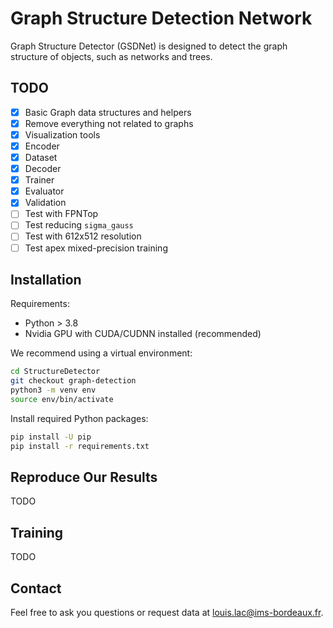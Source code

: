 # Graph Structure Detection Network
Graph Structure Detector (GSDNet) is designed to detect the graph structure of objects, such as networks and trees.

## TODO
- [x] Basic Graph data structures and helpers
- [x] Remove everything not related to graphs
- [x] Visualization tools
- [x] Encoder
- [x] Dataset
- [x] Decoder
- [x] Trainer
- [x] Evaluator
- [x] Validation
- [ ] Test with FPNTop
- [ ] Test reducing `sigma_gauss`
- [ ] Test with 612x512 resolution
- [ ] Test apex mixed-precision training

## Installation
Requirements:
- Python > 3.8
- Nvidia GPU with CUDA/CUDNN installed (recommended)

We recommend using a virtual environment:
```zsh
cd StructureDetector
git checkout graph-detection
python3 -m venv env
source env/bin/activate
```

Install required Python packages:
```zsh
pip install -U pip
pip install -r requirements.txt
```

## Reproduce Our Results
TODO

## Training
TODO

## Contact
Feel free to ask you questions or request data at louis.lac@ims-bordeaux.fr.

